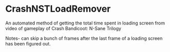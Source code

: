# CrashNSTLoadRemover
An automated method of getting the total time spent in loading screen from video of gameplay of Crash Bandicoot: N-Sane Trilogy

Notes- can skip a bunch of frames after the last frame of a loading screen has been figured out.
